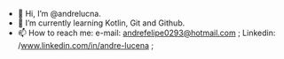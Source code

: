 - 👋 Hi, I’m @andrelucna. 
- 🌱 I’m currently learning Kotlin, Git and Github. 
- 📫 How to reach me: e-mail: andrefelipe0293@hotmail.com ; Linkedin: /www.linkedin.com/in/andre-lucena ;

<!---
andrelucna/andrelucna is a ✨ special ✨ repository because its `README.md` (this file) appears on your GitHub profile.
You can click the Preview link to take a look at your changes.
--->
